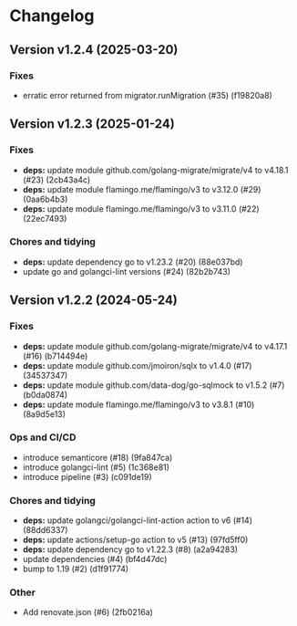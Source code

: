 # Changelog

## Version v1.2.4 (2025-03-20)

### Fixes

- erratic error returned from migrator.runMigration (#35) (f19820a8)

## Version v1.2.3 (2025-01-24)

### Fixes

- **deps:** update module github.com/golang-migrate/migrate/v4 to v4.18.1 (#23) (2cb43a4c)
- **deps:** update module flamingo.me/flamingo/v3 to v3.12.0 (#29) (0aa6b4b3)
- **deps:** update module flamingo.me/flamingo/v3 to v3.11.0 (#22) (22ec7493)

### Chores and tidying

- **deps:** update dependency go to v1.23.2 (#20) (88e037bd)
- update go and golangci-lint versions (#24) (82b2b743)

## Version v1.2.2 (2024-05-24)

### Fixes

- **deps:** update module github.com/golang-migrate/migrate/v4 to v4.17.1 (#16) (b714494e)
- **deps:** update module github.com/jmoiron/sqlx to v1.4.0 (#17) (34537347)
- **deps:** update module github.com/data-dog/go-sqlmock to v1.5.2 (#7) (b0da0874)
- **deps:** update module flamingo.me/flamingo/v3 to v3.8.1 (#10) (8a9d5e13)

### Ops and CI/CD

- introduce semanticore (#18) (9fa847ca)
- introduce golangci-lint (#5) (1c368e81)
- introduce pipeline (#3) (c091de19)

### Chores and tidying

- **deps:** update golangci/golangci-lint-action action to v6 (#14) (88dd6337)
- **deps:** update actions/setup-go action to v5 (#13) (97fd5ff0)
- **deps:** update dependency go to v1.22.3 (#8) (a2a94283)
- update dependencies (#4) (bf4d47dc)
- bump to 1.19 (#2) (d1f91774)

### Other

- Add renovate.json (#6) (2fb0216a)

